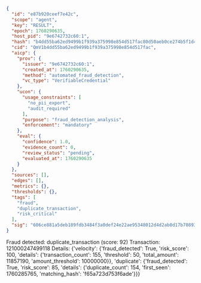 ```json
{
  "id": "e87b920ceef7e42c",
  "scope": "agent",
  "key": "RESULT",
  "epoch": 1760290635,
  "host_pid": "9e6742732c60:1",
  "hash": "b4dd55ba62ed9499b1f939a375998e854d517fac80d50aeb0ce274b5f1d4c1bf",
  "cid": "QmV1b4dd55ba62ed9499b1f939a375998e854d517fac",
  "aicp": {
    "prov": {
      "issuer": "9e6742732c60:1",
      "created_at": 1760290635,
      "method": "automated_fraud_detection",
      "vc_type": "VerifiableCredential"
    },
    "ucon": {
      "usage_constraints": [
        "no_pii_export",
        "audit_required"
      ],
      "purpose": "fraud_detection_analysis",
      "enforcement": "mandatory"
    },
    "eval": {
      "confidence": 1.0,
      "evidence_count": 0,
      "review_status": "pending",
      "evaluated_at": 1760290635
    }
  },
  "sources": [],
  "edges": [],
  "metrics": {},
  "thresholds": {},
  "tags": [
    "fraud",
    "duplicate_transaction",
    "risk_critical"
  ],
  "sig": "606ce881a5deb189fdb3484f3a0def24e22ae95348012d4d2ab0d17b70893850"
}
```

Fraud detected: duplicate_transaction (score: 92)
Transaction: 121000247499118
Details: {'velocity': {'fraud_detected': True, 'risk_score': 100, 'details': {'transaction_count': 155, 'threshold': 50, 'total_amount': 11857190, 'amount_threshold': 10000000}}, 'duplicate': {'fraud_detected': True, 'risk_score': 85, 'details': {'duplicate_count': 154, 'first_seen': 1760285765, 'matching_hash': 'f65a723d753f6ade'}}}